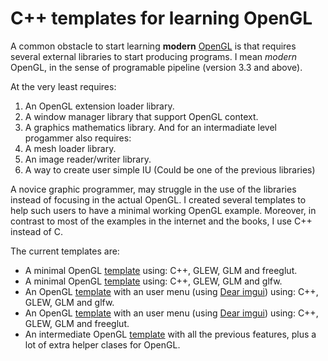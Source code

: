 # C++ templates for learning OpenGL

A common obstacle to start learning **modern** [OpenGL](http://www.opengl.org/) is that requires several external libraries to start producing programs. I mean *modern* OpenGL, in the sense of programable pipeline (version 3.3 and above).

At the very least requires:
1. An OpenGL extension loader library.
2. A window manager library that support OpenGL context.
3. A graphics mathematics library.
And for an intermadiate level progammer also requires:
1. A mesh loader library.
2. An image reader/writer library.
3. A way to create user simple IU (Could be one of the previous libraries)

A novice graphic programmer, may struggle in the use of the libraries instead of focusing in the  actual OpenGL. I created several templates to help such users to have a minimal working OpenGL example. Moreover, in contrast to most of the examples in the internet and the books, I use C++ instead of C.

The current templates are:
* A minimal OpenGL [template](glutTriangle/) using: C++, GLEW, GLM and freeglut.
* A minimal OpenGL [template](glfwTriangle/) using: C++, GLEW, GLM and glfw.
* An OpenGL [template](imguiGlfw/) with an user menu (using [Dear imgui](http://github.com/ocornut/imgui)) using: C++, GLEW, GLM and glfw.
* An OpenGL [template](imguiGlut/) with an user menu (using [Dear imgui](http://github.com/ocornut/imgui)) using: C++, GLEW, GLM and freeglut.
* An intermediate OpenGL [template](template/) with all the previous features, plus a lot of extra helper clases for OpenGL.